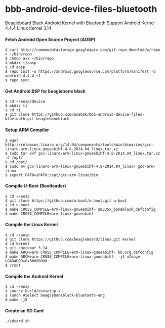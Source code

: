 # bbb-android-device-files-bluetooth

Beagleboard Black Android Kernel with Bluetooth Support
Android Kernel 4.4.4 
Linux Kernel 3.14

#### Fetch Android Open Source Project (AOSP)
```
$ curl http://commondatastorage.googleapis.com/git-repo-downloads/repo > ~/bin/repo 
$ chmod a+x ~/bin/repo
$ mkdir ~/aosp
$ cd aosp
$ repo init -u https://android.googlesource.com/platform/manifest -b android-4.4.4_r1
$ repo sync
```

#### Get Android BSP for beaglebone black
```
$ cd ~/aosp/device
$ mkdir ti
$ cd ti
$ git clone https://github.com/asebak/bbb-android-device-files-bluetooth.git beagleboneblack
```

#### Setup ARM Compiler
```
$ wget http://releases.linaro.org/14.04/components/toolchain/binaries/gcc-linaro-arm-linux-gnueabihf-4.8-2014.04_linux.tar.xz
$ sudo tar xvf gcc-linaro-arm-linux-gnueabihf-4.8-2014.04_linux.tar.xz -C /opt/
$ cd /opt/
$ sudo mv gcc-linaro-arm-linux-gnueabihf-4.8-2014.04_linux/ gcc-arm-linux
$ export PATH=$PATH:/opt/gcc-arm-linux/bin
```

#### Compile U-Boot (Bootloader)

```
$ cd ~/aosp
$ git clone https://github.com/u-boot/u-boot.git u-boot
$ cd u-boot
$ make CROSS_COMPILE=arm-linux-gnueabihf- am335x_boneblack_defconfig
$ make CROSS_COMPILE=arm-linux-gnueabihf-
```

#### Compile the Linux Kernel

```
$ cd ~/aosp
$ git clone https://github.com/beagleboard/linux.git kernel
$ cd kernel
$ git checkout 3.14
$ make ARCH=arm CROSS_COMPILE=arm-linux-gnueabihf- bb.org_defconfig
$ make ARCH=arm CROSS_COMPILE=arm-linux-gnueabihf- -j4 uImage LOADADDR=0x80008000
$ croot
```


#### Compile the Android Kernel

```
$ cd ~/aosp
$ source build/envsetup.sh
$ lunch #Select beagleboneblack-bluetooth-eng
$ make -j8
```

#### Create an SD Card

```
./sdcard.sh
```
